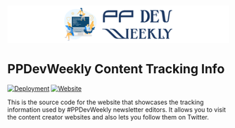 <img src="src/images/hero-image.png"></img>

# PPDevWeekly Content Tracking Info
[![Deployment](https://github.com/Power-Maverick/ppdevweekly-trackinginfo/actions/workflows/deploy.yml/badge.svg?branch=main)](https://github.com/Power-Maverick/ppdevweekly-trackinginfo/actions/workflows/deploy.yml) [![Website](https://img.shields.io/website?url=https%3A%2F%2Finfo.ppdevweekly.com%2F)](https://info.ppdevweekly.com/)

This is the source code for the website that showcases the tracking information used by #PPDevWeekly newsletter editors.
It allows you to visit the content creator websites and also lets you follow them on Twitter.
